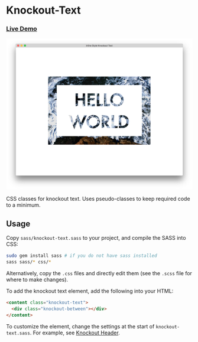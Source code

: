 Knockout-Text
=======

### [Live Demo](http://timhwang21.github.io/knockout-text/)

![Screenshot][screenshot]

CSS classes for knockout text. Uses pseudo-classes to keep required code to a minimum.

## Usage

Copy `sass/knockout-text.sass` to your project, and compile the SASS into CSS:

```bash
sudo gem install sass # if you do not have sass installed
sass sass/* css/*
```

Alternatively, copy the `.css` files and directly edit them (see the `.scss` file for where to make changes).

To add the knockout text element, add the following into your HTML:

```html
<content class="knockout-text">
  <div class="knockout-between"></div>
</content>
```

To customize the element, change the settings at the start of `knockout-text.sass`. For example, see [Knockout Header](http://timhwang21.github.io/knockout-text/knockout-header.html).

[screenshot]: images/screenshot.png
